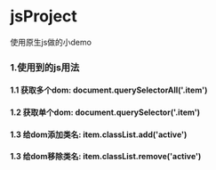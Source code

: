 # jsProject
使用原生js做的小demo
### 1.使用到的js用法
#### 1.1 获取多个dom: document.querySelectorAll('.item')
#### 1.2 获取单个dom: document.querySelector('.item')
#### 1.3 给dom添加类名: item.classList.add('active')
#### 1.3 给dom移除类名: item.classList.remove('active')
